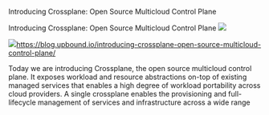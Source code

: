 Introducing Crossplane: Open Source Multicloud Control Plane

Introducing Crossplane: Open Source Multicloud Control Plane
![](../_resources/92ce1581f6915d444a44bb835e3ad37a.png)

![](../_resources/1462b638dd604693bc497b3e74c54461.png)https://blog.upbound.io/introducing-crossplane-open-source-multicloud-control-plane/

Today we are introducing Crossplane, the open source multicloud control plane. It exposes workload and resource abstractions on-top of existing managed services that enables a high degree of workload portability across cloud providers. A single crossplane enables the provisioning and full-lifecycle management of services and infrastructure across a wide range